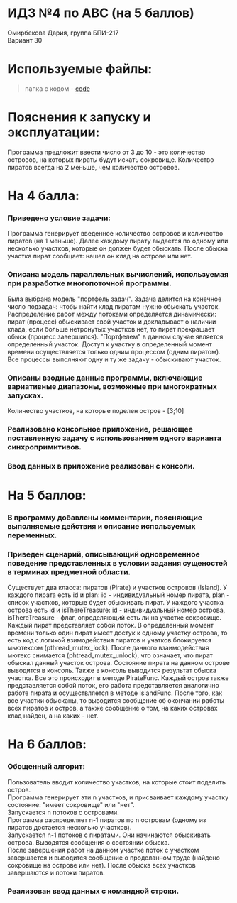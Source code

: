 # ИДЗ №4 по АВС (на 5 баллов)
Омирбекова Дария, группа БПИ-217<br>
Вариант 30

# Используемые файлы:
> папка с кодом - [code](https://github.com/Raaazzy/Home_work_4/tree/main/untitled4)

# Пояснения к запуску и эксплуатации:
Программа предложит ввести число от 3 до 10 - это количество островов, на которых пираты будут искать сокровище.
Количество пиратов всегда на 2 меньше, чем количество островов.

# На 4 балла:
### Приведено условие задачи:
Программа генерирует введенное количество островов и количество пиратов (на 1 меньше).
Далее каждому пирату выдается по одному или несколько участков, которые он должен будет обыскать. После обыска участка пират сообщает: нашел он клад на острове или нет.

### Описана модель параллельных вычислений, используемая при разработке многопоточной программы.
Была выбрана модель "портфель задач". Задача делится на конечное число подзадач: чтобы найти клад пиратам нужно обыскать участок. Распределение работ между потоками определяется динамически: пират (процесс) обыскивает свой участок и докладывает о наличии клада, если больше нетронутых участков нет, то пират прекращает обыск (процесс завершился). "Портфелем" в данном случае является определенный участок. Доступ к участку в определенный момент времени осуществляется только одним процессом (одним пиратом). Все процессы выполняют одну и ту же задачу - обыскивают участок.

### Описаны взодные данные программы, включающие вариативные диапазоны, возможные при многократных запусках.
Количество участков, на которые поделен остров - [3;10]

### Реализовано консольное приложение, решающее поставленную задачу с использованием одного варианта синхропримитивов.

### Ввод данных в приложение реализован с консоли.

# На 5 баллов:
### В программу добавлены комментарии, поясняющие выполняемые действия и описание используемых переменных.

### Приведен сценарий, описывающий одновременное поведение представленных в условии задания сущеностей в терминах предметной области.
Существует два класса: пиратов (Pirate) и участков островов (Island). У каждого пирата есть id и plan: id - индивидуальный номер пирата, plan - список участков, которые будет обыскивать пират. У каждого участка острова есть id и isThereTreasure: id - индивидуальный номер острова, isThereTreasure - флаг, определяющий есть ли на участке сокровище. <br>
Каждый пират представляет собой поток. В определенный момент времени только один пират имеет достук к одному участку острова, то есть код с логикой взимодействия пиратов и учатков блокируется мьютексом (pthread_mutex_lock). После данного взаимодействия мютекс снимается (phtread_mutex_unlock), что означает, что пират обыскал данный участок острова. Состояние пирата на данном острове выводится в консоль. Также в консоль выводится результат обыска участка. Все это происходит в методе PirateFunc. Каждый остров также представляется собой поток, его работа представляется аналогично работе пирата и осуществляется в методе IslandFunc. После того, как все участки обысканы, то выводится сообщение об окончании работы всех пиратов и остров, а также сообщение о том, на каких островах клад найден, а на каких - нет. 

# На 6 баллов:
### Обощенный алгорит:
Пользователь вводит количество участков, на которые стоит поделить остров.<br>
Программа генерирует эти n участков, и присваивает каждому участку состояние: "имеет сокровище" или "нет".<br>
Запускается n потоков с островами. <br>
Программа распределяет n-1 пиратов по n островам (одному из пиратов достается несколько участков).<br>
Запускается n-1 потоков с пиратами. Они начинаются обыскивать острова. Выводятся сообщения о состоянии обыска.<br>
После завершения работ на данном участке поток с участком завершается и выводится сообщение о проделанном труде (найдено сокровище на острове или нет).
После обыска всех участков завершаются и потоки пиратов.

### Реализован ввод данных с командной строки.










